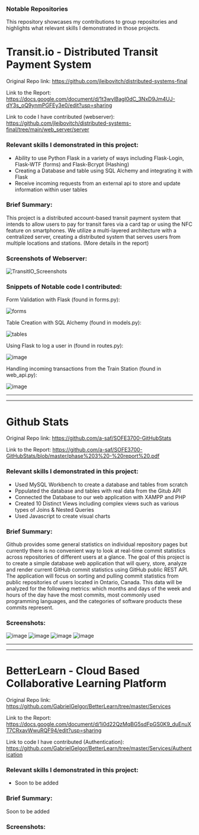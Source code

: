 ### Notable Repositories

This repository showcases my contributions to group repositories and highlights what relevant skills I demonstrated in those projects.

# Transit.io - Distributed Transit Payment System

Original Repo link: https://github.com/jleibovitch/distributed-systems-final

Link to the Report: https://docs.google.com/document/d/1t3wylBagI0dC_3NxD9Jm4UJ-dY3s_oQ9ynmPGFEy3e0/edit?usp=sharing

Link to code I have contributed (webserver): https://github.com/jleibovitch/distributed-systems-final/tree/main/web_server/server

### Relevant skills I demonstrated in this project:

- Ability to use Python Flask in a variety of ways including Flask-Login, Flask-WTF (forms) and Flask-Bcrypt (Hashing)
- Creating a Database and table using SQL Alchemy and integrating it with Flask
- Receive incoming requests from an external api to store and update information within user tables

### Brief Summary:
This project is a distributed account-based transit payment system that intends to allow users to pay for transit fares via a card tap or using the NFC feature on smartphones. We utilize a multi-layered architecture with a centralized server, creating a distributed system that serves users from multiple locations and stations. (More details in the report)

### Screenshots of Webserver:
![TransitIO_Screenshots](https://user-images.githubusercontent.com/22453457/127223377-56869f61-357c-4e1c-97c1-3a1f8cfe6896.png)

### Snippets of Notable code I contributed:

Form Validation with Flask (found in forms.py):

![forms](https://user-images.githubusercontent.com/22453457/127225475-12ad4c2b-9c35-4175-964b-d4e4e6470fd2.png)

Table Creation with SQL Alchemy (found in models.py):

![tables](https://user-images.githubusercontent.com/22453457/127226213-9d4ea662-55c7-4c1f-b3be-78c3da5f77e1.png)

Using Flask to log a user in (found in routes.py):

![image](https://user-images.githubusercontent.com/22453457/127226819-363be8e8-fe88-40ce-a3de-b598d3c17be2.png)

Handling incoming transactions from the Train Station (found in web_api.py): 

![image](https://user-images.githubusercontent.com/22453457/127227327-fc58dbc0-f090-4b07-ae5e-fafbb8ce6772.png)


---
---

# Github Stats

Original Repo link: https://github.com/a-saf/SOFE3700-GitHubStats

Link to the Report: https://github.com/a-saf/SOFE3700-GitHubStats/blob/master/phase%203%20-%20report%20.pdf


### Relevant skills I demonstrated in this project:

- Used MySQL Workbench to create a database and tables from scratch
- Pppulated the database and tables with real data from the Gitub API
- Connected the Database to our web application with XAMPP and PHP
- Created 10 Distinct Views including complex views such as various types of Joins & Nested Queries
- Used Javascript to create visual charts

### Brief Summary:

Github provides some general statistics on individual repository pages but currently there is no convenient way to look at real-time commit statistics across repositories of different users at a glance. The goal of this project is to create a simple database web application that will query, store, analyze and render current GitHub commit statistics using GitHub public REST API. The application will focus on sorting and pulling commit statistics from public repositories of users located in Ontario, Canada. This data will be analyzed for the following metrics: which months and days of the week and hours of the day have the most commits, most commonly used programming languages, and the categories of software products these commits represent.

### Screenshots:

![image](https://user-images.githubusercontent.com/22453457/133914482-3a790e7c-aa0e-464c-b96b-6800276a6bb2.png)
![image](https://user-images.githubusercontent.com/22453457/133914498-fe2d9aa9-5e44-4b6a-96d8-ae0272c6e795.png)
![image](https://user-images.githubusercontent.com/22453457/133914516-a2a641ed-7126-4e56-b0c6-337b3cdfd635.png)
![image](https://user-images.githubusercontent.com/22453457/133914542-685ef393-264a-42bd-86a4-b5b7cb907639.png)


---
---

# BetterLearn - Cloud Based Collaborative Learning Platform

Original Repo link: https://github.com/GabrielGelgor/BetterLearn/tree/master/Services

Link to the Report: https://docs.google.com/document/d/1i0d22QzMqBG5sdFpGS0K9_duEnuXT7CRxavWwuRQF94/edit?usp=sharing

Link to code I have contributed (Authentication): https://github.com/GabrielGelgor/BetterLearn/tree/master/Services/Authentication

### Relevant skills I demonstrated in this project:

- Soon to be added

### Brief Summary:
Soon to be added

### Screenshots:


